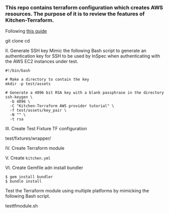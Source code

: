 ### This repo contains terraform configuration which creates AWS resources. The purpose of it is to review the features of Kitchen-Terraform.

Following [this guide](https://newcontext-oss.github.io/kitchen-terraform/tutorials/extensive_kitchen_terraform.html)

git clone
cd

II. Generate SSH key
Mimic the following Bash script to generate an authentication key for SSH to be used by InSpec when authenticating with the AWS EC2 instances under test.
```
#!/bin/bash

# Make a directory to contain the key
mkdir -p test/assets

# Generate a 4096 bit RSA key with a blank passphrase in the directory
ssh-keygen \
  -b 4096 \
  -C "Kitchen-Terraform AWS provider tutorial" \
  -f test/assets/key_pair \
  -N "" \
  -t rsa
```

III. Create Test Fixture TF configuration

test/fixtures/wrapper/


IV. Create Terraform module

V. Create `kitchen.yml`

VI. Create Gemfile adn install bundler
```
$ gem install bundler
$ bundle install
```
Test the Terraform module using multiple platforms by mimicking the following Bash script.

testtfmodule.sh

